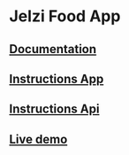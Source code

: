 # Jelzi Food App

## [Documentation](docs/README.md)

## [Instructions App](jelzi-app/README.md)

## [Instructions Api](jelzi-api/README.md)

## [Live demo](http://jelzi-food.surge.sh/)
